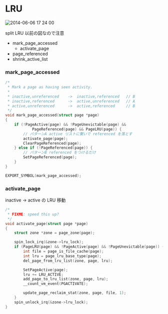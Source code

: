# LRU

![2014-06-06 17 24 00](https://cloud.githubusercontent.com/assets/172456/3198095/1d04d80c-ed54-11e3-813a-b1754d92e552.png)

split LRU 以前の図なので注意

 * mark_page_accessed
   * activate_page
 * page_referenced
 * shrink_active_list

### mark_page_accessed 

```c 
/*
 * Mark a page as having seen activity.
 *
 * inactive,unreferenced	->	inactive,referenced   // B
 * inactive,referenced		->	active,unreferenced   // A
 * active,unreferenced		->	active,referenced     // B
 */
void mark_page_accessed(struct page *page)
{
	if (!PageActive(page) && !PageUnevictable(page) &&
			PageReferenced(page) && PageLRU(page)) {
        // パターンA active リストに繋いで referenced を落とす
		activate_page(page);
		ClearPageReferenced(page);
	} else if (!PageReferenced(page)) {
        // パターンB referenced をつけるだけ
		SetPageReferenced(page);
	}
}

EXPORT_SYMBOL(mark_page_accessed);
```

### activate_page

inactive -> active の LRU 移動

```c
/*
 * FIXME: speed this up?
 */
void activate_page(struct page *page)
{
	struct zone *zone = page_zone(page);

	spin_lock_irq(&zone->lru_lock);
	if (PageLRU(page) && !PageActive(page) && !PageUnevictable(page)) {
		int file = page_is_file_cache(page);
		int lru = page_lru_base_type(page);
		del_page_from_lru_list(zone, page, lru);

		SetPageActive(page);
		lru += LRU_ACTIVE;
		add_page_to_lru_list(zone, page, lru);
		__count_vm_event(PGACTIVATE);

		update_page_reclaim_stat(zone, page, file, 1);
	}
	spin_unlock_irq(&zone->lru_lock);
}
```